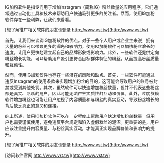 IG加粉软件是指专门用于增加Instagram（简称IG）粉丝数量的应用程序，它们通常通过自动化工具和技术来帮助用户快速吸引更多的关注者。然而，使用IG加粉软件存在一些利弊，让我们来看看。

[想了解推广相关软件的朋友请登录 http://www.vst.tw](http://www.vst.tw)

首先，让我们来谈谈IG加粉软件的优点。对于一些个人用户或企业主来说，拥有大量的粉丝可以带来更多的曝光和影响力。使用IG加粉软件可以加快粉丝增长的速度，让用户更快地建立起自己的品牌形象或影响力。此外，一些软件还提供定向粉丝增长功能，可以帮助用户吸引更符合目标群体特征的粉丝，从而提高粉丝质量和互动性。

然而，使用IG加粉软件也存在一些潜在的风险和缺点。首先，一些软件可能通过违反Instagram的使用条款来实现增加粉丝的目的，这可能会导致用户的账号被封禁或受到其他处罚。其次，虽然软件可以快速增加粉丝数量，但并不代表这些粉丝都是真实、活跃的用户，因此可能无法产生实质性的互动和价值。此外，过度依赖软件增加粉丝也可能让用户忽视了内容质量和与粉丝的真实互动，导致粉丝增长的背后缺乏真正的意义和连接。

综上所述，使用IG加粉软件可以在一定程度上帮助用户快速增加粉丝数量，但用户也需要谨慎使用，避免违反平台规定和陷入虚假粉丝的泥沼。更重要的是，用户应该注重提升内容质量、与粉丝真实互动，才能真正实现品牌价值和影响力的提升。

[想了解推广相关软件的朋友请登录 http://www.vst.tw](http://www.vst.tw)


[访问软件官网 http://www.vst.tw](http://www.vst.tw)
